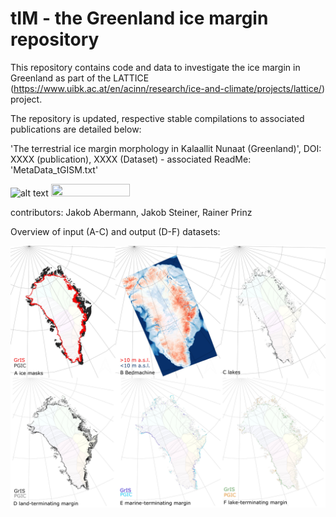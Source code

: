 # tIM - the Greenland ice margin repository

This repository contains code and data to investigate the ice margin in Greenland as part of the LATTICE (https://www.uibk.ac.at/en/acinn/research/ice-and-climate/projects/lattice/) project.

The repository is updated, respective stable compilations to associated publications are detailed below:

'The terrestrial ice margin morphology in Kalaallit Nunaat (Greenland)', DOI: XXXX (publication), XXXX (Dataset) - associated ReadMe: 'MetaData_tGISM.txt'

 ![alt text](https://github.com/fidelsteiner/tIM/blob/main/P8298430.JPG?raw=true)
 <img src="https://github.com/fidelsteiner/tIM/blob/main/P8298430.JPG" width=50% height=50%>

contributors: Jakob Abermann, Jakob Steiner, Rainer Prinz

Overview of input (A-C) and output (D-F) datasets:

  ![alt text](https://github.com/fidelsteiner/tIM/blob/main/FigureS5.jpg?raw=true)
